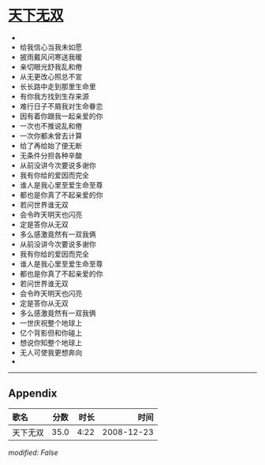 # [天下无双](https://music.163.com/song?id=30569030)

* 
* 给我信心当我未如愿
* 披雨戴风问寒送我暖
* 亲切眼光舒我乱和倦
* 从无更改心照总不宣
* 长长路中走到那里生命里
* 有你我方找到生存来源
* 难行日子不屑我对生命眷恋
* 因有着你跟我一起亲爱的你
* 一次也不推说乱和倦
* 一次你都未曾去计算
* 给了再给始了便无断
* 无条件分担各种辛酸
* 从前没讲今次要说多谢你
* 我有你给的爱因而完全
* 谁人是我心里至爱生命至尊
* 都也是你真了不起亲爱的你
* 若问世界谁无双
* 会令昨天明天也闪亮
* 定是答你从无双
* 多么感激竟然有一双我俩
* 从前没讲今次要说多谢你
* 我有你给的爱因而完全
* 谁人是我心里至爱生命至尊
* 都也是你真了不起亲爱的你
* 若问世界谁无双
* 会令昨天明天也闪亮
* 定是答你从无双
* 多么感激竟然有一双我俩
* 一世庆祝整个地球上
* 亿个背影但和你碰上
* 想说你知整个地球上
* 无人可使我更想奔向
* 


---

## Appendix

|歌名|分数|时长|时间|
|:---|:---:|---:|---:|
|天下无双|35.0|4:22|2008-12-23

*modified: False*